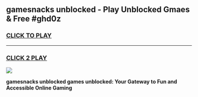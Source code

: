 
## gamesnacks unblocked - Play Unblocked Gmaes & Free #ghd0z
<h3>
<a href="https://news.freeplayer.one?title=gamesnacks_unblocked&ref=24F">CLICK TO PLAY</a></h3>
<hr>

<h3>
<a href="https://news.freeplayer.one?title=gamesnacks_unblocked&ref=24F">CLICK 2 PLAY</a>
  
</h3>

<a href="https://news.freeplayer.one?title=gamesnacks_unblocked&ref=24F/"><img src="https://clearcache.store/games.png"></a>


**gamesnacks unblocked games unblocked: Your Gateway to Fun and Accessible Online Gaming**
